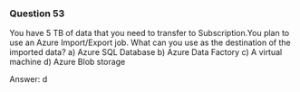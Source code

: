 ### Question 53

You have 5 TB of data that you need to transfer to Subscription.You plan to use an Azure
Import/Export job.
What can you use as the destination of the imported data?
a) Azure SQL Database
b) Azure Data Factory
c) A virtual machine
d) Azure Blob storage

Answer: d

